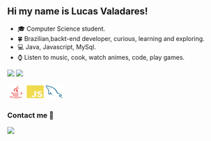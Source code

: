 ## Hi my name is Lucas Valadares!

- :mortar_board: Computer Science student.
- :four_leaf_clover: Brazilian,backt-end developer, curious, learning and exploring.
- :computer: Java, Javascript, MySql.
- :watch: Listen to music, cook, watch animes, code, play games.

<div>
  <img height="200em" src="https://github-readme-stats.vercel.app/api?username=Lucasvalada12&show_icons=true&theme=merko"/>
   <img height="200em" src="https://github-readme-stats.vercel.app/api/top-langs/?username=Lucasvalada12&layout=compact&theme=merko"/>
</div>

<div>
  <div style="display: inline_block"><br>
  <img align="center"  height="30" width="40" src="https://raw.githubusercontent.com/devicons/devicon/master/icons/java/java-plain.svg">
  <img align="center"  height="30" width="40" src="https://raw.githubusercontent.com/devicons/devicon/master/icons/javascript/javascript-plain.svg">
  <img align="center"  height="30" width="40" src="https://raw.githubusercontent.com/devicons/devicon/master/icons/mysql/mysql-plain.svg">
</div>
</div>

##
### Contact me :speech_balloon:
<a href="https://www.linkedin.com/in/lucas-valadares-1528b2249/">
<img src="https://img.shields.io/badge/linkedin-%230077B5.svg?&style=for-the-badge&logo=linkedin&logoColor=white"></a> 
